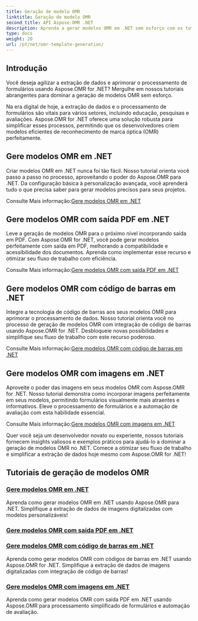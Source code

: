 ```yaml
---
title: Geração de modelo OMR
linktitle: Geração de modelo OMR
second_title: API Aspose.OMR .NET
description: Aprenda a gerar modelos OMR em .NET sem esforço com os tutoriais Aspose.OMR para .NET. Simplifique a extração de dados e agilize o processamento de formulários agora!
type: docs
weight: 20
url: /pt/net/omr-template-generation/
---
```

## Introdução
Você deseja agilizar a extração de dados e aprimorar o processamento de formulários usando Aspose.OMR for .NET? Mergulhe em nossos tutoriais abrangentes para dominar a geração de modelos OMR sem esforço.

Na era digital de hoje, a extração de dados e o processamento de formulários são vitais para vários setores, incluindo educação, pesquisas e avaliações. Aspose.OMR for .NET oferece uma solução robusta para simplificar esses processos, permitindo que os desenvolvedores criem modelos eficientes de reconhecimento de marca óptica (OMR) perfeitamente.

## Gere modelos OMR em .NET

Criar modelos OMR em .NET nunca foi tão fácil. Nosso tutorial orienta você passo a passo no processo, aproveitando o poder do Aspose.OMR para .NET. Da configuração básica à personalização avançada, você aprenderá tudo o que precisa saber para gerar modelos precisos para seus projetos.

 Consulte Mais informação:[Gere modelos OMR em .NET](./generate-omr-templates/)

## Gere modelos OMR com saída PDF em .NET

Leve a geração de modelos OMR para o próximo nível incorporando saída em PDF. Com Aspose.OMR for .NET, você pode gerar modelos perfeitamente com saída em PDF, melhorando a compatibilidade e acessibilidade dos documentos. Aprenda como implementar esse recurso e otimizar seu fluxo de trabalho com eficiência.

 Consulte Mais informação:[Gere modelos OMR com saída PDF em .NET](./generate-omr-templates-pdf/)

## Gere modelos OMR com código de barras em .NET

Integre a tecnologia de código de barras aos seus modelos OMR para aprimorar o processamento de dados. Nosso tutorial orienta você no processo de geração de modelos OMR com integração de código de barras usando Aspose.OMR for .NET. Desbloqueie novas possibilidades e simplifique seu fluxo de trabalho com este recurso poderoso.

 Consulte Mais informação:[Gere modelos OMR com código de barras em .NET](./generate-omr-templates-barcode/)

## Gere modelos OMR com imagens em .NET

Aproveite o poder das imagens em seus modelos OMR com Aspose.OMR for .NET. Nosso tutorial demonstra como incorporar imagens perfeitamente em seus modelos, permitindo formulários visualmente mais atraentes e informativos. Eleve o processamento de formulários e a automação de avaliação com esta habilidade essencial.

 Consulte Mais informação:[Gere modelos OMR com imagens em .NET](./generate-omr-templates-images/)

Quer você seja um desenvolvedor novato ou experiente, nossos tutoriais fornecem insights valiosos e exemplos práticos para ajudá-lo a dominar a geração de modelos OMR no .NET. Comece a otimizar seu fluxo de trabalho e simplificar a extração de dados hoje mesmo com Aspose.OMR for .NET!
## Tutoriais de geração de modelos OMR
### [Gere modelos OMR em .NET](./generate-omr-templates/)
Aprenda como gerar modelos OMR em .NET usando Aspose.OMR para .NET. Simplifique a extração de dados de imagens digitalizadas com modelos personalizáveis!
### [Gere modelos OMR com saída PDF em .NET](./generate-omr-templates-pdf/)
### [Gere modelos OMR com código de barras em .NET](./generate-omr-templates-barcode/)
Aprenda como gerar modelos OMR com códigos de barras em .NET usando Aspose.OMR for .NET. Simplifique a extração de dados de imagens digitalizadas com integração de código de barras!
### [Gere modelos OMR com imagens em .NET](./generate-omr-templates-images/)
Aprenda como gerar modelos OMR com saída PDF em .NET usando Aspose.OMR para processamento simplificado de formulários e automação de avaliação.